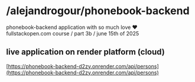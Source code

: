 # /alejandrogour/phonebook-backend

phonebook-backend application with so much love ♥<br>
fullstackopen.com course / part 3b / june 15th of 2025

## live application on render platform (cloud)
[https://phonebook-backend-d2zy.onrender.com/api/persons](https://phonebook-backend-d2zy.onrender.com/api/persons)